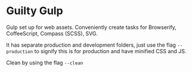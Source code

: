 Guilty Gulp
===========

Gulp set up for web assets. Conveniently create tasks for Browserify, CoffeeScript, Compass (SCSS), SVG.

It has separate production and development folders, just use the flag `--production` to signify this is
for production and have minified CSS and JS.

Clean by using the flag `--clean`
